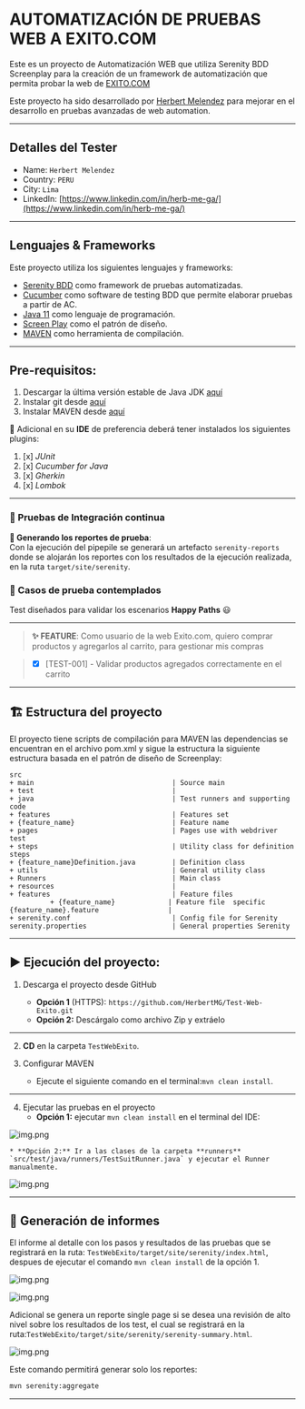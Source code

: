 # AUTOMATIZACIÓN DE PRUEBAS WEB A EXITO.COM

Este es un proyecto de Automatización WEB que utiliza Serenity BDD Screenplay
para la creación de un framework de automatización que permita probar la web de [EXITO.COM](https://www.exito.com/)

Este proyecto ha sido desarrollado por [Herbert Melendez](https://www.linkedin.com/in/herb-me-ga/) para mejorar en el
desarrollo en pruebas avanzadas de web automation.


***

## Detalles del Tester

* Name: `Herbert Melendez`
* Country: `PERU`
* City: `Lima`
* LinkedIn: [https://www.linkedin.com/in/herb-me-ga/](https://www.linkedin.com/in/herb-me-ga/)

***

## Lenguajes & Frameworks

Este proyecto utiliza los siguientes lenguajes y frameworks:

* [Serenity BDD](https://serenity-bdd.github.io/docs/guide/user_guide_intro) como framework de pruebas
  automatizadas.
* [Cucumber](https://cucumber.io/) como software de testing BDD que permite elaborar pruebas a partir de AC.
* [Java 11](https://www.oracle.com/co/java/technologies/javase/jdk11-archive-downloads.html) como lenguaje de
  programación.
* [Screen Play](https://serenity-bdd.github.io/docs/screenplay/screenplay_fundamentals) como el patrón de
  diseño.
* [MAVEN](https://maven.apache.org/what-is-maven.html) como herramienta de compilación.

***

## Pre-requisitos:

1. Descargar la última versión estable de Java
   JDK [aquí](https://www.oracle.com/co/java/technologies/javase/jdk11-archive-downloads.html)
2. Instalar git desde [aquí](https://git-scm.com)
3. Instalar MAVEN desde [aquí](https://maven.apache.org/download.cgi)


👀 Adicional en su **IDE** de preferencia deberá tener instalados los siguientes plugins:

1. [x] *JUnit*
2. [x] *Cucumber for Java*
3. [x] *Gherkin*
4. [x] *Lombok*

***

### 🚀 Pruebas de Integración continua

**📄️ Generando los reportes de prueba**:  
Con la ejecución del pipepile se generará un artefacto `serenity-reports` donde se alojarán los reportes con los
resultados de la ejecución realizada, en la ruta `target/site/serenity`.

### 🧪 Casos de prueba contemplados

Test diseñados para validar los escenarios **Happy Paths** 😃

***
> **✨ FEATURE**: Como usuario de la web Exito.com, quiero comprar productos y agregarlos al carrito, para gestionar mis compras

>
> - [x] [TEST-001] - Validar productos agregados correctamente en el carrito
> 
***

## 🏗️ Estructura del proyecto

El proyecto tiene scripts de compilación para MAVEN las dependencias se encuentran en el archivo pom.xml y sigue la estructura la siguiente estructura basada en el patrón
de diseño de Screenplay:

```Gherkin
src
+ main                                  | Source main
+ test                                  |
+ java                                  | Test runners and supporting code
+ features                              | Features set
+ {feature_name}                        | Feature name
+ pages                                 | Pages use with webdriver test
+ steps                                 | Utility class for definition steps
+ {feature_name}Definition.java         | Definition class
+ utils                                 | General utility class
+ Runners                               | Main class
+ resources                             |
+ features                              | Feature files
          + {feature_name}             | Feature file  specific
{feature_name}.feature                 |
+ serenity.conf                         | Config file for Serenity
serenity.properties                     | General properties Serenity
```

***

## ▶️ Ejecución del proyecto:

1. Descarga el proyecto desde GitHub

    * **Opción 1** (HTTPS): `https://github.com/HerbertMG/Test-Web-Exito.git`
    * **Opción 2:** Descárgalo como archivo Zip y extráelo

***

2. **CD** en la carpeta `TestWebExito`.

3. Configurar MAVEN
    * Ejecute el siguiente comando en el terminal:`mvn clean install`.

***

4. Ejecutar las pruebas en el proyecto
    * **Opción 1:** ejecutar `mvn clean install` en el terminal del IDE:

![img.png](src/test/resources/1_mvn_clean_install.png)

    * **Opción 2:** Ir a las clases de la carpeta **runners** `src/test/java/runners/TestSuitRunner.java` y ejecutar el Runner manualmente.

![img.png](src/test/resources/5_test_runner.png)

***

## 📄 Generación de informes

El informe al detalle con los pasos y resultados de las pruebas que se registrará en la ruta:
`TestWebExito/target/site/serenity/index.html`, despues de ejecutar el comando `mvn clean install` de la opción 1.

 ![img.png](src/test/resources/1_mvn_clean_install_result.png)

 ![img.png](src/test/resources/4_test_result_index.png)

Adicional se genera un reporte single page si se desea una revisión de alto nivel sobre los resultados de los test, el
cual se registrará en la ruta:`TestWebExito/target/site/serenity/serenity-summary.html`.

 ![img.png](src/test/resources/3_summary_report.png)

Este comando permitirá generar solo los reportes:

```bash
mvn serenity:aggregate
```

***